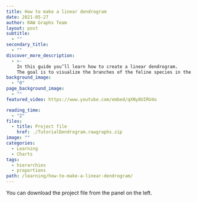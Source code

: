 ```yaml
---
title: How to make a linear dendrogram
date: 2021-05-27
author: RAW Graphs Team
layout: post
subtitle:
  - ""
secondary_title:
  - ""
discover_more_description:
  - >-
    In this guide you’ll learn how to create a linear dendrogram.
    The goal is to visualize the branches of the feline species in the wild and their risk of extinction.
background_image:
  - "0"
page_background_image:
  - ""
featured_video: https://www.youtube.com/embed/qXNy8UIRU4o

reading_time:
  - "2"
files:
  - title: Project file
    href: ./TutorialDendrogram.rawgraphs.zip
image: ""
categories:
  - Learning
  - Charts
tags:
  - hierarchies
  - proportions
path: /learning/how-to-make-a-linear-dendrogram/
---
```


You can download the project file from the panel on the left.
